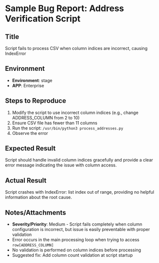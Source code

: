 # Sample Bug Report: Address Verification Script

## Title
Script fails to process CSV when column indices are incorrect, causing IndexError

## Environment
- **Environment**: stage
- **APP**: Enterprise

## Steps to Reproduce
1. Modify the script to use incorrect column indices (e.g., change ADDRESS_COLUMN from 2 to 10)
2. Ensure CSV file has fewer than 11 columns
3. Run the script: `/usr/bin/python3 process_addresses.py`
4. Observe the error

## Expected Result
Script should handle invalid column indices gracefully and provide a clear error message indicating the issue with column access.

## Actual Result
Script crashes with IndexError: list index out of range, providing no helpful information about the root cause.

## Notes/Attachments
- **Severity/Priority**: Medium - Script fails completely when column configuration is incorrect, but issue is easily preventable with proper validation
- Error occurs in the main processing loop when trying to access `row[ADDRESS_COLUMN]`
- No validation is performed on column indices before processing
- Suggested fix: Add column count validation at script startup
